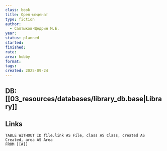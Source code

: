 ```yaml
---
class: book
title: Орел-меценат
type: fiction
author:
  - Салтыков-Щедрин М.Е.
year:
status: planned
started:
finished:
rate:
area: hobby
format:
tags:
created: 2025-09-24
---
```

## DB: [[03_resources/databases/library_db.base|Library]]

## Links

```dataview
TABLE WITHOUT ID file.link AS File, class AS Class, created AS Created, area AS Area
FROM [[#]]
````